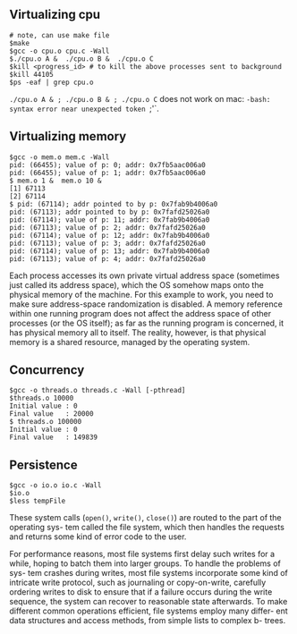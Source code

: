 ## Virtualizing cpu

```shell
# note, can use make file
$make
$gcc -o cpu.o cpu.c -Wall
$./cpu.o A &  ./cpu.o B &  ./cpu.o C
$kill <progress_id> # to kill the above processes sent to background
$kill 44105
$ps -eaf | grep cpu.o
```

`./cpu.o A & ; ./cpu.o B & ; ./cpu.o C` does not work on mac: `-bash: syntax error near unexpected token `;'`.

## Virtualizing memory

```shell
$gcc -o mem.o mem.c -Wall
pid: (66455); value of p: 0; addr: 0x7fb5aac006a0
pid: (66455); value of p: 1; addr: 0x7fb5aac006a0
$ mem.o 1 &  mem.o 10 &
[1] 67113
[2] 67114
$ pid: (67114); addr pointed to by p: 0x7fab9b4006a0
pid: (67113); addr pointed to by p: 0x7fafd25026a0
pid: (67114); value of p: 11; addr: 0x7fab9b4006a0
pid: (67113); value of p: 2; addr: 0x7fafd25026a0
pid: (67114); value of p: 12; addr: 0x7fab9b4006a0
pid: (67113); value of p: 3; addr: 0x7fafd25026a0
pid: (67114); value of p: 13; addr: 0x7fab9b4006a0
pid: (67113); value of p: 4; addr: 0x7fafd25026a0
```

Each process accesses its own private virtual address space (sometimes just called its address space), which the OS somehow maps onto the physical memory of the machine. For this example to work, you need to make sure address-space randomization is disabled. A memory reference within one running program does not affect the address space of other processes (or the OS itself); as far as the running program is concerned, it has physical memory all to itself. The reality, however, is that physical memory is a shared resource, managed by the operating system.

## Concurrency

```shell
$gcc -o threads.o threads.c -Wall [-pthread]
$threads.o 10000
Initial value : 0
Final value   : 20000
$ threads.o 100000
Initial value : 0
Final value   : 149839
```

## Persistence

```shell
$gcc -o io.o io.c -Wall
$io.o
$less tempFile
```

These system calls (`open()`, `write()`, `close()`) are routed to the part of the operating sys- tem called the file system, which then handles the requests and returns some kind of error code to the user.

For performance reasons, most file systems first delay such writes for a while, hoping to batch them into larger groups. To handle the problems of sys- tem crashes during writes, most file systems incorporate some kind of intricate write protocol, such as journaling or copy-on-write, carefully ordering writes to disk to ensure that if a failure occurs during the write sequence, the system can recover to reasonable state afterwards. To make different common operations efficient, file systems employ many differ- ent data structures and access methods, from simple lists to complex b- trees.